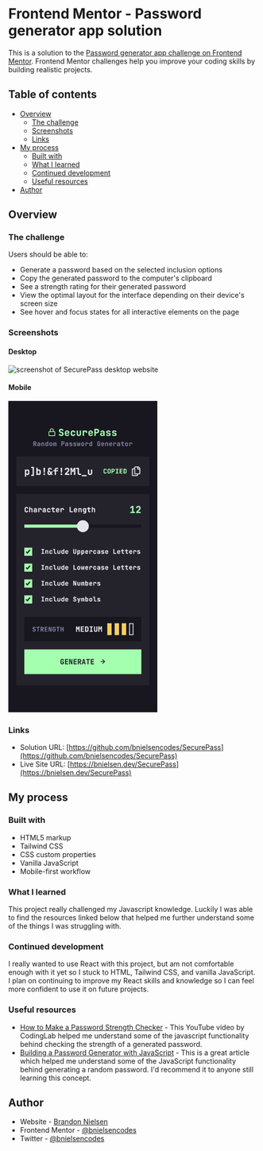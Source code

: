 # Frontend Mentor - Password generator app solution

This is a solution to the [Password generator app challenge on Frontend Mentor](https://www.frontendmentor.io/challenges/password-generator-app-Mr8CLycqjh). Frontend Mentor challenges help you improve your coding skills by building realistic projects.

## Table of contents

- [Overview](#overview)
  - [The challenge](#the-challenge)
  - [Screenshots](#screenshot)
  - [Links](#links)
- [My process](#my-process)
  - [Built with](#built-with)
  - [What I learned](#what-i-learned)
  - [Continued development](#continued-development)
  - [Useful resources](#useful-resources)
- [Author](#author)

## Overview

### The challenge

Users should be able to:

- Generate a password based on the selected inclusion options
- Copy the generated password to the computer's clipboard
- See a strength rating for their generated password
- View the optimal layout for the interface depending on their device's screen size
- See hover and focus states for all interactive elements on the page

### Screenshots

#### Desktop

![screenshot of SecurePass desktop website](assets/images/screenshots/SecurePasss.png)

#### Mobile

<img src="assets/images/screenshots/SecurePass_Mobile.png" alt="screenshot of SecurePass mobile website" width="300">

### Links

- Solution URL: [https://github.com/bnielsencodes/SecurePass](https://github.com/bnielsencodes/SecurePass)
- Live Site URL: [https://bnielsen.dev/SecurePass](https://bnielsen.dev/SecurePass)

## My process

### Built with

- HTML5 markup
- Tailwind CSS
- CSS custom properties
- Vanilla JavaScript
- Mobile-first workflow

### What I learned

This project really challenged my Javascript knowledge. Luckily I was able to find the resources linked below that helped me further understand some of the things I was struggling with.

### Continued development

I really wanted to use React with this project, but am not comfortable enough with it yet so I stuck to HTML, Tailwind CSS, and vanilla JavaScript. I plan on continuing to improve my React skills and knowledge so I can feel more confident to use it on future projects.

### Useful resources

- [How to Make a Password Strength Checker](https://youtu.be/2_4tEdyNfO0) - This YouTube video by CodingLab helped me understand some of the javascript functionality behind checking the strength of a generated password.
- [Building a Password Generator with JavaScript](https://www.studytonight.com/post/building-a-password-generator-with-javascript) - This is a great article which helped me understand some of the JavaScript functionality behind generating a random password. I'd recommend it to anyone still learning this concept.

## Author

- Website - [Brandon Nielsen](https://www.bnielsen.dev)
- Frontend Mentor - [@bnielsencodes](https://www.frontendmentor.io/profile/bnielsencodes)
- Twitter - [@bnielsencodes](https://twitter.com/bnielsencodes)

